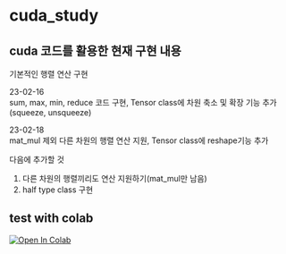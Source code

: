 # cuda_study
## cuda 코드를 활용한 현재 구현 내용
기본적인 행렬 연산 구현 <br>

23-02-16 <br>
sum, max, min, reduce 코드 구현, Tensor class에 차원 축소 및 확장 기능 추가(squeeze, unsqueeze)<br>

23-02-18 <br>
mat_mul 제외 다른 차원의 행렬 연산 지원, Tensor class에 reshape기능 추가<br>

다음에 추가할 것<br>
1. 다른 차원의 행렬끼리도 연산 지원하기(mat_mul만 남음) <br>
2. half type class 구현 <br>

## test with colab
[<img src="https://colab.research.google.com/assets/colab-badge.svg" alt="Open In Colab" />](https://colab.research.google.com/drive/13DRdZlK3QTPUS_Xy3xhGnW5yLXe_qCwg)
